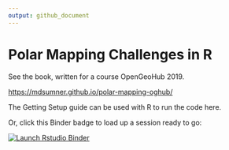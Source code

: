 ```yaml
---
output: github_document
---
```


<!-- README.md is generated from README.Rmd. Please edit that file -->



# Polar Mapping Challenges in R

See the book, written for a course OpenGeoHub 2019. 

https://mdsumner.github.io/polar-mapping-oghub/

The Getting Setup guide can be used with R to run the code here. 

Or, click this Binder badge to load up a session ready to go: 

<!-- badges: start -->
[![Launch Rstudio Binder](http://mybinder.org/badge_logo.svg)](https://mybinder.org/v2/gh/mdsumner/polar-mapping-oghub/master?urlpath=rstudio)
<!-- badges: end -->


